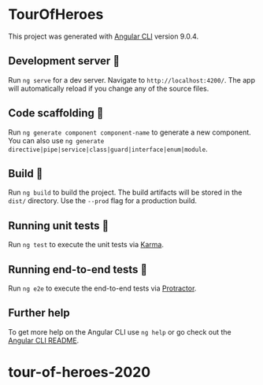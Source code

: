 # TourOfHeroes

This project was generated with [Angular CLI](https://github.com/angular/angular-cli) version 9.0.4.

## Development server 🔧

Run `ng serve` for a dev server. Navigate to `http://localhost:4200/`. The app will automatically reload if you change any of the source files.

## Code scaffolding 🔨

Run `ng generate component component-name` to generate a new component. You can also use `ng generate directive|pipe|service|class|guard|interface|enum|module`.

## Build 📐

Run `ng build` to build the project. The build artifacts will be stored in the `dist/` directory. Use the `--prod` flag for a production build.

## Running unit tests 📒

Run `ng test` to execute the unit tests via [Karma](https://karma-runner.github.io).

## Running end-to-end tests 🔎

Run `ng e2e` to execute the end-to-end tests via [Protractor](http://www.protractortest.org/).

## Further help

To get more help on the Angular CLI use `ng help` or go check out the [Angular CLI README](https://github.com/angular/angular-cli/blob/master/README.md).
# tour-of-heroes-2020
